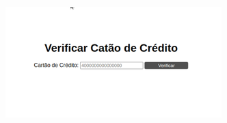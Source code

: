<div align="center">
  <img src="https://raw.githubusercontent.com/Domires/polemic-hackaton-2/master/desafio-01/demo.gif" alt="Testador de Cartão de Crédito">
</div>
